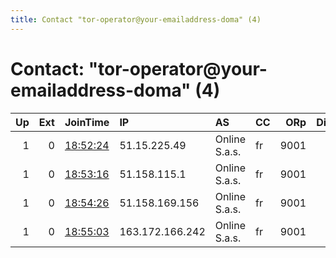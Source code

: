 ```yaml
---
title: Contact "tor-operator@your-emailaddress-doma" (4)
---
```


# Contact: "tor-operator@your-emailaddress-doma" (4)

|   Up |   Ext | JoinTime                                                                                            | IP              | AS            | CC   |   ORp |   Dirp | OS    | Version   | Nickname    |   eFamMembers |
|-----:|------:|:----------------------------------------------------------------------------------------------------|:----------------|:--------------|:-----|------:|-------:|:------|:----------|:------------|--------------:|
|    1 |     0 | [18:52:24](https://metrics.torproject.org/rs.html#details/38E6D60452583C51758689EC1F0634902CE5B60F) | 51.15.225.49    | Online S.a.s. | fr   |  9001 |      0 | Linux | 0.3.5.8   | myNiceRelay |             1 |
|    1 |     0 | [18:53:16](https://metrics.torproject.org/rs.html#details/B47F9878CC371CC4D32F59ADBC67B07397D02420) | 51.158.115.1    | Online S.a.s. | fr   |  9001 |      0 | Linux | 0.3.5.8   | myNiceRelay |             1 |
|    1 |     0 | [18:54:26](https://metrics.torproject.org/rs.html#details/460D562B1B231D2B637B9A831AC23742BCDC0BD7) | 51.158.169.156  | Online S.a.s. | fr   |  9001 |      0 | Linux | 0.3.5.8   | myNiceRelay |             1 |
|    1 |     0 | [18:55:03](https://metrics.torproject.org/rs.html#details/E31338D3B8DBD61A9B20073F7FCDCDFAC781BC50) | 163.172.166.242 | Online S.a.s. | fr   |  9001 |      0 | Linux | 0.3.5.8   | myNiceRelay |             1 |
